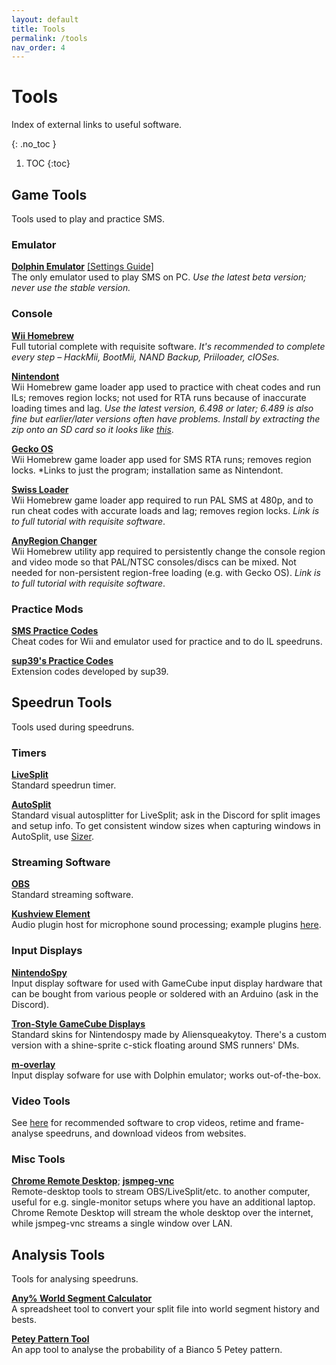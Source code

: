 ```yaml
---
layout: default
title: Tools
permalink: /tools
nav_order: 4
---
```


# Tools

Index of external links to useful software.

{: .no_toc }

1. TOC
{:toc}

## Game Tools
Tools used to play and practice SMS.
### Emulator
**[Dolphin Emulator](https://dolphin-emu.org/download/)** [\[Settings Guide\]](https://imgur.com/a/qj6vrmM)  
The only emulator used to play SMS on PC. *Use the latest beta version; never use the stable version.*

### Console
**[Wii Homebrew](https://wii.guide)**  
Full tutorial complete with requisite software. *It's recommended to complete every step – HackMii, BootMii, NAND Backup, Priiloader, cIOSes.*

**[Nintendont](https://zint.ch/NintendontPackager/)**  
Wii Homebrew game loader app used to practice with cheat codes and run ILs; removes region locks; not used for RTA runs because of inaccurate loading times and lag. *Use the latest version, 6.498 or later; 6.489 is also fine but earlier/later versions often have problems. Install by extracting the zip onto an SD card so it looks like [this](https://cdn.discordapp.com/attachments/529145099003887618/938900334334578708/unknown.png)*.

**[Gecko OS](https://shoutplenty.netlify.app/files/Gecko1931.zip)**  
Wii Homebrew game loader app used for SMS RTA runs; removes region locks. *Links to just the program; installation same as Nintendont.

**[Swiss Loader](https://gbatemp.net/threads/how-to-set-up-and-use-swiss-on-the-wii.291505/)**  
Wii Homebrew game loader app required to run PAL SMS at 480p, and to run cheat codes with accurate loads and lag; removes region locks. *Link is to full tutorial with requisite software*.

**[AnyRegion Changer](https://youtu.be/sqI3Zg-jGvw)**  
Wii Homebrew utility app required to persistently change the console region and video mode so that PAL/NTSC consoles/discs can be mixed. Not needed for non-persistent region-free loading (e.g. with Gecko OS). *Link is to full tutorial with requisite software*.

### Practice Mods
**[SMS Practice Codes](https://gct.zint.ch)**  
Cheat codes for Wii and emulator used for practice and to do IL speedruns.

**[sup39's Practice Codes](https://app.sms.sup39.dev/gct-extension/)**  
Extension codes developed by sup39.

## Speedrun Tools
Tools used during speedruns.

### Timers

**[LiveSplit](https://livesplit.org/downloads/)**  
Standard speedrun timer.

**[AutoSplit](https://github.com/Toufool/Auto-Split/releases/)**  
Standard visual autosplitter for LiveSplit; ask in the Discord for split images and setup info. To get consistent window sizes when capturing windows in AutoSplit, use [Sizer](http://www.brianapps.net/sizer/).

### Streaming Software
**[OBS](https://obsproject.com/download)**  
Standard streaming software.

**[Kushview Element](https://github.com/kushview/Element)**  
Audio plugin host for microphone sound processing; example plugins [here](https://www.reaper.fm/reaplugs/).

### Input Displays
**[NintendoSpy](https://github.com/jaburns/NintendoSpy)**  
Input display software for used with GameCube input display hardware that can be bought from various people or soldered with an Arduino (ask in the Discord).

**[Tron-Style GameCube Displays](https://drive.google.com/drive/folders/1y-pLcrQwD9EqCu9EH1ZFJZDNtTmmrbhR)**  
Standard skins for Nintendospy made by Aliensqueakytoy. There's a custom version with a shine-sprite c-stick floating around SMS runners' DMs.

**[m-overlay](https://github.com/bkacjios/m-overlay)**  
Input display sofware for use with Dolphin emulator; works out-of-the-box.

### Video Tools
See [here](info/video-tools) for recommended software to crop videos, retime and frame-analyse speedruns, and download videos from websites.

### Misc Tools
**[Chrome Remote Desktop](https://remotedesktop.google.com/)**; **[jsmpeg-vnc](https://github.com/phoboslab/jsmpeg-vnc)**  
Remote-desktop tools to stream OBS/LiveSplit/etc. to another computer, useful for e.g. single-monitor setups where you have an additional laptop. Chrome Remote Desktop will stream the whole desktop over the internet, while jsmpeg-vnc streams a single window over LAN.

## Analysis Tools
Tools for analysing speedruns.

**[Any% World Segment Calculator](https://docs.google.com/spreadsheets/d/1v-FhUuG77YuWI8zTrCd8S8TZYM0V2JDqHzhaFiLHn8E/edit?usp=sharing)**  
A spreadsheet tool to convert your split file into world segment history and bests.

**[Petey Pattern Tool](https://naosanpoyo.github.io/PeteyPattern/)**  
An app tool to analyse the probability of a Bianco 5 Petey pattern.
